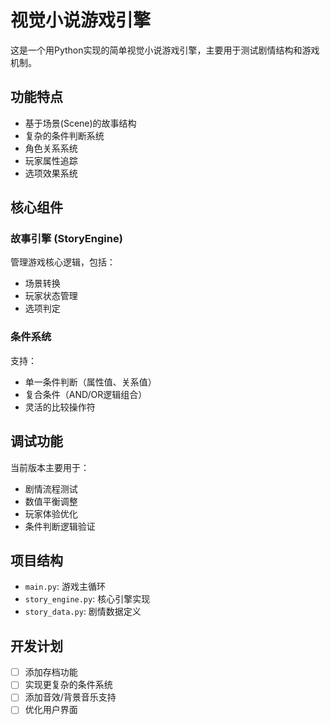 # 视觉小说游戏引擎

这是一个用Python实现的简单视觉小说游戏引擎，主要用于测试剧情结构和游戏机制。

## 功能特点

- 基于场景(Scene)的故事结构
- 复杂的条件判断系统
- 角色关系系统
- 玩家属性追踪
- 选项效果系统

## 核心组件

### 故事引擎 (StoryEngine)
管理游戏核心逻辑，包括：
- 场景转换
- 玩家状态管理
- 选项判定

### 条件系统
支持：
- 单一条件判断（属性值、关系值）
- 复合条件（AND/OR逻辑组合）
- 灵活的比较操作符

## 调试功能

当前版本主要用于：
- 剧情流程测试
- 数值平衡调整
- 玩家体验优化
- 条件判断逻辑验证

## 项目结构

- `main.py`: 游戏主循环
- `story_engine.py`: 核心引擎实现
- `story_data.py`: 剧情数据定义

## 开发计划

- [ ] 添加存档功能
- [ ] 实现更复杂的条件系统
- [ ] 添加音效/背景音乐支持
- [ ] 优化用户界面